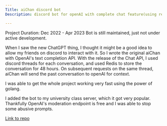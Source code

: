 ```yaml
---
Title: aiChan discord bot
Description: discord bot for openAI with complete chat feature(using redis and discord threads) and image generation

---
```


Project Duration: Dec 2022 - Apr 2023
Bot is still maintained, just not under active development.

When I saw the new ChatGPT thing, I thought it might be a good idea to allow my
friends on discord to interact with it. So I wrote the original aiChan with
OpenAI's text completion API. With the release of the Chat API, I used discord
threads for each conversation, and used Redis to store the conversation for 48
hours. On subsequent requests on the same thread, aiChan will send the past
conversation to openAI for context.

I was able to get the whole project working very fast using the power of golang.

I added the bot to my university class server, which it got very popular.
Thankfully OpenAI's moderation endpoint is free and I was able to stop some
abusive prompts.

[Link to repo](https://github.com/baseddevelopment/aichan)
